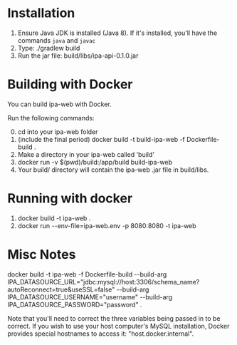 # Installation
1. Ensure Java JDK is installed (Java 8). If it's installed, you'll have the commands `java` and `javac`
2. Type: ./gradlew build
3. Run the jar file: build/libs/ipa-api-0.1.0.jar

# Building with Docker
You can build ipa-web with Docker.

Run the following commands:

0. cd into your ipa-web folder
1. (include the final period) docker build -t build-ipa-web -f Dockerfile-build .
2. Make a directory in your ipa-web called 'build'
3. docker run -v $(pwd)/build:/app/build build-ipa-web
4. Your build/ directory will contain the ipa-web .jar file in build/libs.

# Running with docker
1. docker build -t ipa-web .
2. docker run --env-file=ipa-web.env -p 8080:8080 -t ipa-web

# Misc Notes
docker build -t ipa-web -f Dockerfile-build --build-arg IPA_DATASOURCE_URL="jdbc:mysql://host:3306/schema_name?autoReconnect=true&useSSL=false" --build-arg IPA_DATASOURCE_USERNAME="username" --build-arg IPA_DATASOURCE_PASSWORD="password" .

Note that you'll need to correct the three variables being passed in to be correct. If you wish
to use your host computer's MySQL installation, Docker provides special hostnames to access it:
"host.docker.internal".
